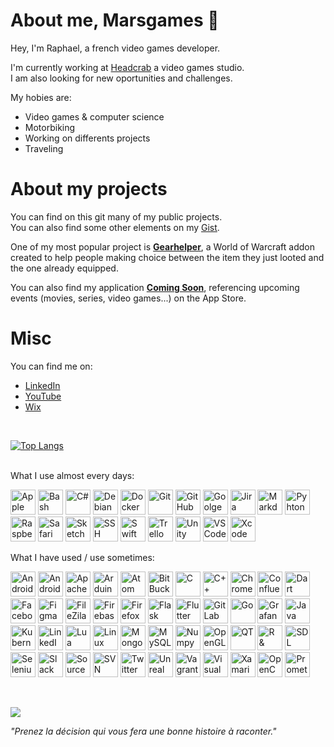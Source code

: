 # About me, Marsgames 👋
Hey, I'm Raphael, a french video games developer.

I'm currently working at [Headcrab](https://headcrab.fr) a video games studio.<br>
I am also looking for new oportunities and challenges.

My hobies are:
- Video games & computer science
- Motorbiking
- Working on differents projects
- Traveling

# About my projects
You can find on this git many of my public projects.<br>
You can also find some other elements on my [Gist](https://gist.github.com/marsgames).

One of my most popular project is [**Gearhelper**](https://github.com/Marsgames/GearHelper), a World of Warcraft addon created to help people making choice between the item they just looted and the one already equipped.

You can also find my application [**Coming Soon**](https://apps.apple.com/fr/app/coming-soon/id1628414836), referencing upcoming events (movies, series, video games...) on the App Store.

<!--
🌱 I'm currently learning 🌱 
- Machine Learning. I'm working on a Unity lib that will helps developers to test their *hypercasual games*
- Some DevOps
-->

<!--
**Marsgames/Marsgames** is a ✨ _special_ ✨ repository because its `README.md` (this file) appears on your GitHub profile.

Here are some ideas to get you started:

- 🔭 I’m currently working on ...
- 🌱 I’m currently learning ...
- 👯 I’m looking to collaborate on ...
- 🤔 I’m looking for help with ...
- 💬 Ask me about ...
- 📫 How to reach me: ...
- 😄 Pronouns: ...
- ⚡ Fun fact: ...
-->

# Misc
You can find me on:
- [LinkedIn](https://fr.linkedin.com/in/rdaumas)
- [YouTube](https://www.youtube.com/user/Marsgamess)
- [Wix](https://raphdaumas.wixsite.com/portfolio)

<br>

[![Top Langs](https://github-readme-stats.vercel.app/api/top-langs/?username=Marsgames&layout=compact)](https://github.com/anuraghazra/github-readme-stats)

<br>
What I use almost every days:
<p>
<!--<a href="https://apple.com/">--><img src="https://cdn.jsdelivr.net/gh/devicons/devicon/icons/apple/apple-original.svg" title="Apple" alt="Apple" width="40" height="40">
<!--<a href="https://www.gnu.org/software/bash/">--><img src="https://cdn.jsdelivr.net/gh/devicons/devicon/icons/bash/bash-original.svg" title="Bash" alt="Bash" width="40" height="40">
<!--<a href="">--><img src="https://cdn.jsdelivr.net/gh/devicons/devicon/icons/csharp/csharp-original.svg" title="C#" alt="C#" width="40" height="40">
<!--<a href="">--><img src="https://cdn.jsdelivr.net/gh/devicons/devicon/icons/debian/debian-original.svg" title="Debian" alt="Debian" width="40" height="40">
<!--<a href="">--><img src="https://cdn.jsdelivr.net/gh/devicons/devicon/icons/docker/docker-original.svg" title="Docker" alt="Docker" width="40" height="40">
<!--<a href="">--><img src="https://cdn.jsdelivr.net/gh/devicons/devicon/icons/git/git-original.svg" title="Git" alt="Git" width="40" height="40">
<!--<a href="">--><img src="https://cdn.jsdelivr.net/gh/devicons/devicon/icons/github/github-original.svg" title="GitHub" alt="GitHub" width="40" height="40">
<!--<a href="">--><img src="https://cdn.jsdelivr.net/gh/devicons/devicon/icons/google/google-original.svg" title="Goolge" alt="Goolge" width="40" height="40">
<!--<a href="">--><img src="https://cdn.jsdelivr.net/gh/devicons/devicon/icons/jira/jira-original.svg" title="Jira" alt="Jira" width="40" height="40">
<!--<a href="">--><img src="https://cdn.jsdelivr.net/gh/devicons/devicon/icons/markdown/markdown-original.svg" title="Markdown" alt="Markdown" width="40" height="40">
<!--<a href="">--><img src="https://cdn.jsdelivr.net/gh/devicons/devicon/icons/python/python-original.svg" title="Pyhton" alt="Pyhton" width="40" height="40">
<!--<a href="">--><img src="https://cdn.jsdelivr.net/gh/devicons/devicon/icons/raspberrypi/raspberrypi-original.svg" title="Raspberry" alt="Raspberry" width="40" height="40">
<!--<a href="">--><img src="https://cdn.jsdelivr.net/gh/devicons/devicon/icons/safari/safari-original.svg" title="Safari" alt="Safari" width="40" height="40">
<!--<a href="">--><img src="https://cdn.jsdelivr.net/gh/devicons/devicon/icons/sketch/sketch-original.svg" title="Sketch" alt="Sketch" width="40" height="40">
<!--<a href="">--><img src="https://cdn.jsdelivr.net/gh/devicons/devicon/icons/ssh/ssh-original.svg" title="SSH" alt="SSH" width="40" height="40">
<!--<a href="">--><img src="https://cdn.jsdelivr.net/gh/devicons/devicon/icons/swift/swift-original.svg" title="Swift" alt="Swift" width="40" height="40">
<!--<a href="">--><img src="https://cdn.jsdelivr.net/gh/devicons/devicon/icons/trello/trello-plain.svg" title="Trello" alt="Trello" width="40" height="40">
<!--<a href="">--><img src="https://cdn.jsdelivr.net/gh/devicons/devicon/icons/unity/unity-original.svg" title="Unity" alt="Unity" width="40" height="40">
<!--<a href="">--><img src="https://cdn.jsdelivr.net/gh/devicons/devicon/icons/vscode/vscode-original.svg" title="VS Code" alt="VS Code" width="40" height="40">
<!--<a href="">--><img src="https://cdn.jsdelivr.net/gh/devicons/devicon/icons/xcode/xcode-original.svg" title="Xcode" alt="Xcode" width="40" height="40">
</p>

What I have used / use sometimes:
<p>
<!--<a href="">--><img src="https://cdn.jsdelivr.net/gh/devicons/devicon/icons/android/android-original.svg" title="Android" alt="Android" width="40" height="40">
<!--<a href="">--><img src="https://cdn.jsdelivr.net/gh/devicons/devicon/icons/androidstudio/androidstudio-original.svg" title="Android studio" alt="Android Studio" width="40" height="40">
<!--<a href="">--><img src="https://cdn.jsdelivr.net/gh/devicons/devicon/icons/apache/apache-original.svg" title="Apache" alt="Apache" width="40" height="40">
<!--<a href="">--><img src="https://cdn.jsdelivr.net/gh/devicons/devicon/icons/arduino/arduino-original.svg" title="Arduino" alt="Arduino" width="40" height="40">
<!--<a href="">--><img src="https://cdn.jsdelivr.net/gh/devicons/devicon/icons/atom/atom-original.svg" title="Atom" alt="Atom" width="40" height="40">
<!--<a href="">--><img src="https://cdn.jsdelivr.net/gh/devicons/devicon/icons/bitbucket/bitbucket-original.svg" title="BitBucket" alt="BitBucket" width="40" height="40">
<!--<a href="">--><img src="https://cdn.jsdelivr.net/gh/devicons/devicon/icons/c/c-original.svg" title="C" alt="C" width="40" height="40">
<!--<a href="">--><img src="https://cdn.jsdelivr.net/gh/devicons/devicon/icons/cplusplus/cplusplus-original.svg" title="C++" alt="C++" width="40" height="40">
<!--<a href="">--><img src="https://cdn.jsdelivr.net/gh/devicons/devicon/icons/chrome/chrome-original.svg" title="Chrome" alt="Chrome" width="40" height="40">
<!--<a href="">--><img src="https://cdn.jsdelivr.net/gh/devicons/devicon/icons/confluence/confluence-original.svg" title="Confluence" alt="Confluence" width="40" height="40">
<!--<a href="">--><img src="https://cdn.jsdelivr.net/gh/devicons/devicon/icons/dart/dart-original.svg" title="Dart" alt="Dart" width="40" height="40">
<!--<a href="">--><img src="https://cdn.jsdelivr.net/gh/devicons/devicon/icons/facebook/facebook-original.svg" title="Facebook API" alt="Facebook API" width="40" height="40">
<!--<a href="">--><img src="https://cdn.jsdelivr.net/gh/devicons/devicon/icons/figma/figma-original.svg" title="Figma" alt="Figma" width="40" height="40">
<!--<a href="">--><img src="https://cdn.jsdelivr.net/gh/devicons/devicon/icons/filezilla/filezilla-plain.svg" title="FileZila" alt="FileZila" width="40" height="40">
<!--<a href="">--><img src="https://cdn.jsdelivr.net/gh/devicons/devicon/icons/firebase/firebase-plain.svg" title="Firebase" alt="Firebase" width="40" height="40">
<!--<a href="">--><img src="https://cdn.jsdelivr.net/gh/devicons/devicon/icons/firefox/firefox-original.svg" title="Firefox" alt="Firefox" width="40" height="40">
<!--<a href="">--><img src="https://cdn.jsdelivr.net/gh/devicons/devicon/icons/flask/flask-original.svg" title="Flask" alt="Flask" width="40" height="40">
<!--<a href="">--><img src="https://cdn.jsdelivr.net/gh/devicons/devicon/icons/flutter/flutter-original.svg" title="Flutter" alt="Flutter" width="40" height="40">
<!--<a href="">--><img src="https://cdn.jsdelivr.net/gh/devicons/devicon/icons/gitlab/gitlab-original.svg" title="GitLab" alt="GitLab" width="40" height="40">
<!--<a href="">--><img src="https://cdn.jsdelivr.net/gh/devicons/devicon/icons/go/go-original.svg" title="Go" alt="Go" width="40" height="40">
<!--<a href="">--><img src="https://cdn.jsdelivr.net/gh/devicons/devicon/icons/grafana/grafana-original.svg" title="Grafana" alt="Grafana" width="40" height="40">
<!--<a href="">--><img src="https://cdn.jsdelivr.net/gh/devicons/devicon/icons/java/java-original.svg" title="Java" alt="Java" width="40" height="40">
<!--<a href="">--><img src="https://cdn.jsdelivr.net/gh/devicons/devicon/icons/kubernetes/kubernetes-plain.svg" title="Kubernetes" alt="Kubernetes" width="40" height="40">
<!--<a href="">--><img src="https://cdn.jsdelivr.net/gh/devicons/devicon/icons/linkedin/linkedin-original.svg" title="LinedIn API" alt="LinkedIn API" width="40" height="40">
<!--<a href="">--><img src="https://cdn.jsdelivr.net/gh/devicons/devicon/icons/lua/lua-original.svg" title="Lua" alt="Lua" width="40" height="40">
<!--<a href="">--><img src="https://cdn.jsdelivr.net/gh/devicons/devicon/icons/linux/linux-original.svg" title="Linux" alt="Linux" width="40" height="40">
<!--<a href="">--><img src="https://cdn.jsdelivr.net/gh/devicons/devicon/icons/mongodb/mongodb-original.svg" title="MongoDB" alt="MongoDB" width="40" height="40">
<!--<a href="">--><img src="https://cdn.jsdelivr.net/gh/devicons/devicon/icons/mysql/mysql-original.svg" title="MySQL" alt="MySQL" width="40" height="40">
<!--<a href="">--><img src="https://cdn.jsdelivr.net/gh/devicons/devicon/icons/numpy/numpy-original.svg" title="Numpy" alt="Numpy" width="40" height="40">
<!--<a href="">--><img src="https://cdn.jsdelivr.net/gh/devicons/devicon/icons/opengl/opengl-original.svg" title="OpenGL" alt="OpenGL" width="40" height="40">
<!--<a href="">--><img src="https://cdn.jsdelivr.net/gh/devicons/devicon/icons/qt/qt-original.svg" title="QT" alt="QT" width="40" height="40">
<!--<a href="">--><img src="https://cdn.jsdelivr.net/gh/devicons/devicon/icons/r/r-original.svg" title="R & RStudio" alt="R & RStudio" width="40" height="40">
<!--<a href="">--><img src="https://cdn.jsdelivr.net/gh/devicons/devicon/icons/sdl/sdl-original.svg" title="SDL" alt="SDL" width="40" height="40">
<!--<a href="">--><img src="https://cdn.jsdelivr.net/gh/devicons/devicon/icons/selenium/selenium-original.svg" title="Selenium" alt="Selenium" width="40" height="40">
<!--<a href="">--><img src="https://cdn.jsdelivr.net/gh/devicons/devicon/icons/slack/slack-original.svg" title="Slack" alt="Slack" width="40" height="40">
<!--<a href="">--><img src="https://cdn.jsdelivr.net/gh/devicons/devicon/icons/sourcetree/sourcetree-original.svg" title="SourceTree" alt="SourceTree" width="40" height="40">
<!--<a href="">--><img src="https://cdn.jsdelivr.net/gh/devicons/devicon/icons/subversion/subversion-original.svg" title="SVN" alt="SVN" width="40" height="40">
<!--<a href="">--><img src="https://cdn.jsdelivr.net/gh/devicons/devicon/icons/twitter/twitter-original.svg" title="Twitter API" alt="Twitter API" width="40" height="40">
<!--<a href="">--><img src="https://cdn.jsdelivr.net/gh/devicons/devicon/icons/unrealengine/unrealengine-original.svg" title="Unreal Engine" alt="Unreal Engine" width="40" height="40">
<!--<a href="">--><img src="https://cdn.jsdelivr.net/gh/devicons/devicon/icons/vagrant/vagrant-original.svg" title="Vagrant" alt="Vagrant" width="40" height="40">
<!--<a href="">--><img src="https://cdn.jsdelivr.net/gh/devicons/devicon/icons/visualstudio/visualstudio-plain.svg" title="Visual Studio" alt="Visual Studio" width="40" height="40">
<!--<a href="">--><img src="https://cdn.jsdelivr.net/gh/devicons/devicon/icons/xamarin/xamarin-original.svg" title="Xamarin" alt="Xamarin" width="40" height="40">
<!--<a href="">--><img src="https://cdn.jsdelivr.net/gh/devicons/devicon/icons/opencv/opencv-original.svg" title="OpenCV" alt="OpenCV" width="40" height="40">
<!--<a href="">--><img src="https://cdn.jsdelivr.net/gh/devicons/devicon/icons/prometheus/prometheus-original.svg" title="Prometheus" alt="Prometheus" width="40" height="40">
</p>
<br>

![](https://komarev.com/ghpvc/?username=Marsgames)

<!-- ⚡ Fun fact: J'ai voulu faire 42, j'ai fais la piscine, j'ai beaucoup aidé, et eu une avancée et des notes raisonnables, pourtant je n'ai pas été pris dans l'école 🤔 -->

*"Prenez la décision qui vous fera une bonne histoire à raconter."*
